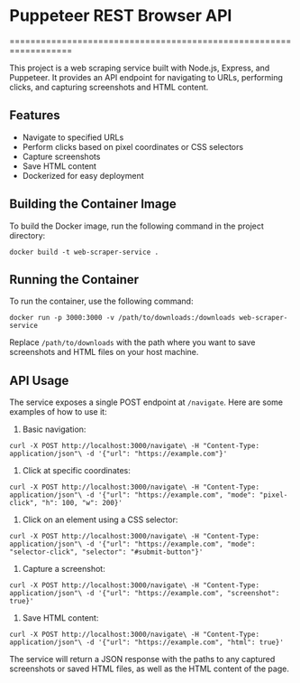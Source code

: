# Puppeteer REST Browser API
==================================================================

This project is a web scraping service built with Node.js, Express, and Puppeteer. It provides an API endpoint for navigating to URLs, performing clicks, and capturing screenshots and HTML content.

Features[](https://llmplayer.io/#features)
------------------------------------------

-   Navigate to specified URLs
-   Perform clicks based on pixel coordinates or CSS selectors
-   Capture screenshots
-   Save HTML content
-   Dockerized for easy deployment

Building the Container Image[](https://llmplayer.io/#building-the-container-image)
----------------------------------------------------------------------------------

To build the Docker image, run the following command in the project directory:

`docker build -t web-scraper-service .`

Running the Container[](https://llmplayer.io/#running-the-container)
--------------------------------------------------------------------

To run the container, use the following command:

`docker run -p 3000:3000 -v /path/to/downloads:/downloads web-scraper-service`

Replace `/path/to/downloads` with the path where you want to save screenshots and HTML files on your host machine.

API Usage[](https://llmplayer.io/#api-usage)
--------------------------------------------

The service exposes a single POST endpoint at `/navigate`. Here are some examples of how to use it:

1.  Basic navigation:

`curl -X POST http://localhost:3000/navigate\
  -H "Content-Type: application/json"\
  -d '{"url": "https://example.com"}'`

1.  Click at specific coordinates:

`curl -X POST http://localhost:3000/navigate\
  -H "Content-Type: application/json"\
  -d '{"url": "https://example.com", "mode": "pixel-click", "h": 100, "w": 200}'`

1.  Click on an element using a CSS selector:

`curl -X POST http://localhost:3000/navigate\
  -H "Content-Type: application/json"\
  -d '{"url": "https://example.com", "mode": "selector-click", "selector": "#submit-button"}'`

1.  Capture a screenshot:

`curl -X POST http://localhost:3000/navigate\
  -H "Content-Type: application/json"\
  -d '{"url": "https://example.com", "screenshot": true}'`

1.  Save HTML content:

`curl -X POST http://localhost:3000/navigate\
  -H "Content-Type: application/json"\
  -d '{"url": "https://example.com", "html": true}'`

The service will return a JSON response with the paths to any captured screenshots or saved HTML files, as well as the HTML content of the page.